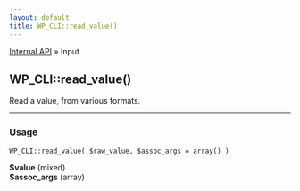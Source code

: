 ```yaml
---
layout: default
title: WP_CLI::read_value()
---
```


<a href="/docs/internal-api/">Internal API</a> &raquo; Input

## WP_CLI::read_value()

Read a value, from various formats.

***

### Usage

    WP_CLI::read_value( $raw_value, $assoc_args = array() )

<div>
<strong>$value</strong> (mixed) <br />
<strong>$assoc_args</strong> (array) <br />
</div>





